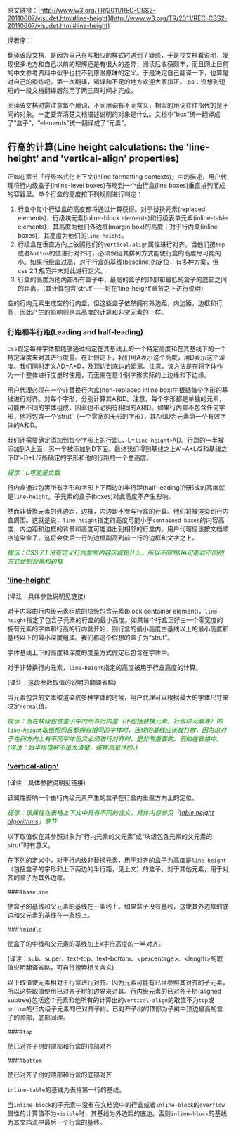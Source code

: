 原文链接：[http://www.w3.org/TR/2011/REC-CSS2-20110607/visudet.html#line-height](http://www.w3.org/TR/2011/REC-CSS2-20110607/visudet.html#line-height)

译者序：

翻译该段文档，是因为自己在写相应的样式时遇到了疑惑，于是找文档看说明，发现很多地方和自己以前的理解还是有很大的差异，阅读后收获颇丰，而且网上目前的中文参考资料中似乎也找不到原滋原味的定义。于是决定自己翻译一下，也算是对自己的锻炼吧。第一次翻译，错误和不足的地方欢迎大家指正。
ps：没想到短短的一段文档翻译居然用了两三周时间才完成。

阅读该文档时需注意每个用词，不同用词有不同含义，相似的用词往往指代的是不同的对象。一定要弄清楚文档描述说明的对象是什么。文档中“box”统一翻译成了“盒子”，“elements”统一翻译成了“元素”。

## 行高的计算(Line height calculations: the 'line-height' and 'vertical-align' properties)

正如在章节「行级格式化上下文(inline formatting contexts)」中的描述，用户代理将行内级盒子(inline-level boxes)布局到一个由行盒(line boxes)垂直排列而成的容器里。单个行盒的高度按下列规则进行判定：

 1. 行盒中每个行级盒的高度都将通过计算获得。对于替换元素(replaced elements)，行级块元素(inline-block elements)和行级表单元素(inline-table elements)，其高度为他们外边框(margin box)的高度；对于行内盒(inline boxes)，其高度为他们的`line-height`。
 2. 行级盒在垂直方向上依照他们的`vertical-align`属性进行对齐。当他们按`top`或者`bottom`的值进行对齐时，必须保证其排列方式能使行盒的高度尽可能的小。如果行级盒过高，对于行盒的基线(baseline)的定位，有多种方案，但css 2.1 规范并未对此进行定义。
 3. 行盒的高度为他内部所有盒子中，最高的盒子的顶部和最低的盒子的底部之间的距离。（其计算包含‘strut’——将在‘line-height’章节之下进行说明）

空的行内元素生成空的行内盒，但这些盒子依然拥有外边距，内边距，边框和行高，因此产生的影响则是其高度的计算和非空元素的一样。

### 行距和半行距(Leading and half-leading)

css假定每种字体都能够通过指定在其基线上的一个特定高度和在其基线下的一个特定深度来对其进行度量。在此假定下，我们用A表示这个高度，用D表示这个深度。我们同时定义AD=A+D，及顶边到底边的距离。注意，该方法是在将字体作为一个整体进行度量时使用，而无需在意个别字形实际的上边缘和下边缘。

用户代理必须在一个非替换行内盒(non-replaced inline box)中根据每个字形的基线进行对齐。对每个字形，分别计算其A和D。注意，每个字形都是单独的元素，可能由不同的字体组成，因此也不必拥有相同的A和D。如果行内盒不包含任何字形，他将包含一个‘strut’（一个零宽的无形的字形），其A和D为元素第一个有效字体的A和D。

我们还需要确定添加到每个字形上的行距L，L=`line-height`-AD。行距的一半被添加到A上面，另一半被添加到D下面。最终我们得到基线之上A'=A+L/2和基线之下D'=D+L/2所确定的字形和他的行距的一个总高度。

<i class="note" style="color:green;">提示：L可能是负数</i>

行内盒通过包裹所有字形和字形上下两边的半行距(half-leading)所形成的高度就是`line-height`。子元素的盒子(boxes)对此高度不产生影响。

然而非替换元素的外边距，边框，内边距不参与行盒的计算。他们将被渲染到行内盒周围。这就是说，`line-height`指定的高度可能小于`contained boxes`的内容高度，内边距和边框的背景和高度可能溢出到相邻的行盒内。用户代理应该按文档顺序渲染盒子。这将会使后一行的边框副高到前一行的边框和文字之上。

<i class="note" style="color:green;">提示：CSS 2.1 没有定义行内盒的内容区域是什么，所以不同的UA可能以不同的方式绘制背景和边框</i>

### [‘line-height’][]
(译注：具体参数说明见链接)

对于内容由行内级元素组成的块级包含元素(block container element)，`line-height`指定了包含子元素的行盒的最小高度。如果每个行盒正好由一个零宽度的拥有元素的字体和行高的行内盒开始，则行盒的最小高度由基线以上的最小高度和基线以下的最小深度组成。我们称这个假想的盒子为“strut”。

字体基线上下的高度和深度的度量方式假定已包含在字体中。

对于非替换行内元素，`line-height`指定的高度被用于行盒高度的计算。

(译注：这段参数取值的说明的翻译省略)

当元素包含的文本被渲染成多种字体的时候，用户代理可以根据最大的字体尺寸来决定`normal`值。

<i class="note" style="color:green;">提示：当在块级包含盒子中的所有行内盒（不包括替换元素，行级块元素等）的`line-height`取值相同且都拥有相同的字体时，连续的基线应该被打散，因为这对于在列方向上有不同字体但又必须进行对齐时，是非常重要的。例如在表格中。(译注：后半段理解不是太清楚，按猜测意译的。)</i>

### [‘vertical-align’][]
(译注：具体参数说明见链接)

该属性影响一个由行内级元素产生的盒子在行盒内垂直方向上的定位。

<i class="note" style="color:green;">提示：该属性在表格上下文中具有不同的含义，具体内容参见「[table height algorithms][]」章节</i>

以下取值仅在其参照对象为“行内元素的父元素”或“块级包含元素的父元素的 strut”时有意义。

在下列的定义中，对于行内级非替换元素，用于对齐的盒子为高度是`line-height`（包括盒子的字形和上下两边的半行距，见上文）的盒子。对于其他元素，用于对齐的盒子为其外边框。

####`baseline`

  使盒子的基线和父元素的基线在一条线上。如果盒子没有基线，这使其外边框的底边和父元素的基线在一条线上。

####`middle`

  使盒子的中线和父元素的基线加上x字符高度的一半对齐。

(译注：sub、super、text-top、text-bottom、<percentage\>、<length\>的取值说明翻译省略，可自行搜索相关含义)

以下取值使元素相对于行盒进行对齐。因为元素可能有已经参照其对齐的子元素，所以这些取值使用已对齐子树的边界来对其。行内级元素的已对齐子树(aligned subtree)包括这个元素和他所有的计算出的`vertical-align`的取值不为`top`或`bottom`的行内级子元素的已对齐子树。已对齐子树的顶部为子树中顶边最高的盒子的顶部，底部同理。

####`top`

  使已对齐子树的顶部和行盒的顶部对齐

####`bottom`

  使已对齐子树的顶部和行盒的底部对齐

`inline-table`的基线为表格第一行的基线。

当`inline-block`的子元素中没有在文档流中的行盒或者`inline-block`的`overflow`属性的计算值不为`visible`时，其基线为外边距的底边。否则`inline-block`的基线为其文档流中最后一个行盒的基线。

[‘line-height’]: http://www.w3.org/TR/2011/REC-CSS2-20110607/visudet.html#propdef-line-height
[‘vertical-align’]: http://www.w3.org/TR/2011/REC-CSS2-20110607/visudet.html#propdef-vertical-align
[table height algorithms]: http://www.w3.org/TR/2011/REC-CSS2-20110607/tables.html#height-layout
